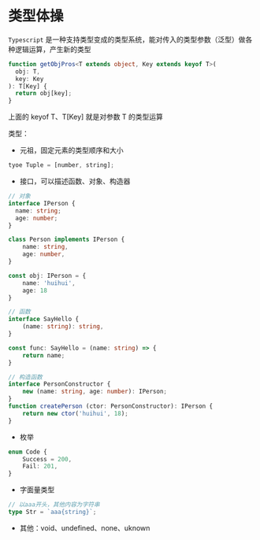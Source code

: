 # 类型体操

`Typescript` 是一种支持类型变成的类型系统，能对传入的类型参数（泛型）做各种逻辑运算，产生新的类型

```ts
function getObjPros<T extends object, Key extends keyof T>(
  obj: T,
  key: Key
): T[Key] {
  return obj[key];
}
```

上面的 keyof T、T[Key] 就是对参数 T 的类型运算

类型：

- 元祖，固定元素的类型顺序和大小

```ts
tyoe Tuple = [number, string];
```

- 接口，可以描述函数、对象、构造器

```ts
// 对象
interface IPerson {
  name: string;
  age: number;
}

class Person implements IPerson {
    name: string,
    age: number,
}

const obj: IPerson = {
    name: 'huihui',
    age: 18
}

// 函数
interface SayHello {
    (name: string): string,
}

const func: SayHello = (name: string) => {
    return name;
}

// 构造函数
interface PersonConstructor {
    new (name: string, age: number): IPerson;
}
function createPerson (ctor: PersonConstructor): IPerson {
    return new ctor('huihui', 18);
}
```

- 枚举

```ts
enum Code {
    Success = 200,
    Fail: 201,
}
```

- 字面量类型

```ts
// 以aaa开头，其他内容为字符串
type Str = `aaa{string}`;
```

- 其他：void、undefined、none、uknown
